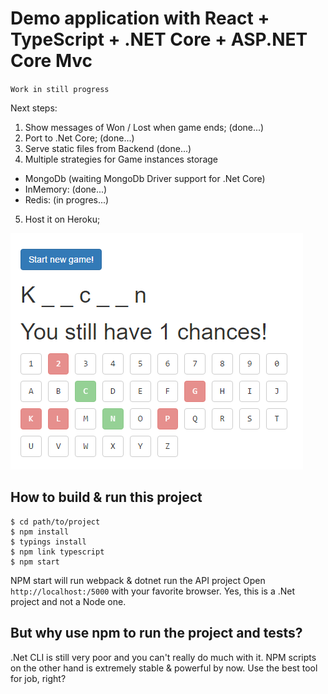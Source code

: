 # Demo application with React + TypeScript + .NET Core + ASP.NET Core Mvc

`Work in still progress`

Next steps:
1) Show messages of Won / Lost when game ends; (done...)
2) Port to .Net Core; (done...)
3) Serve static files from Backend (done...)
4) Multiple strategies for Game instances storage 
- MongoDb (waiting MongoDb Driver support for .Net Core)
- InMemory: (done...)
- Redis: (in progres...)
5) Host it on Heroku;

![](example.png)

## How to build & run this project

```
$ cd path/to/project
$ npm install
$ typings install
$ npm link typescript
$ npm start 
```

NPM start will run webpack & dotnet run the API project
Open `http://localhost:/5000` with your favorite browser.
Yes, this is a .Net project and not a Node one.

## But why use npm to run the project and tests?

.Net CLI is still very poor and you can't really do much with it.
NPM scripts on the other hand is extremely stable & powerful by now.
Use the best tool for job, right?